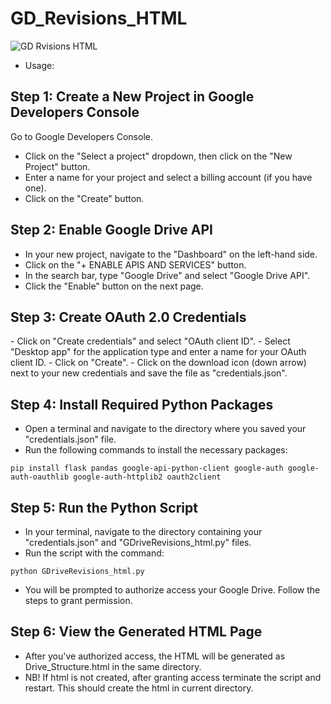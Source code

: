 # GD_Revisions_HTML


![GD Rvisions HTML](https://media.makeameme.org/created/revisions-revisions-everywhere.jpg)

- Usage:

<h2>Step 1: Create a New Project in Google Developers Console</h2>


Go to Google Developers Console.
- Click on the "Select a project" dropdown, then click on the "New Project" button.
- Enter a name for your project and select a billing account (if you have one).
- Click on the "Create" button.

<h2>Step 2: Enable Google Drive API</h2>

- In your new project, navigate to the "Dashboard" on the left-hand side.
- Click on the "+ ENABLE APIS AND SERVICES" button.
- In the search bar, type "Google Drive" and select "Google Drive API".
- Click the "Enable" button on the next page.

<h2>Step 3: Create OAuth 2.0 Credentials</h2>
- Click on "Create credentials" and select "OAuth client ID".
- Select "Desktop app" for the application type and enter a name for your OAuth client ID.
- Click on "Create".
- Click on the download icon (down arrow) next to your new credentials and save the file as "credentials.json".

<h2>Step 4: Install Required Python Packages</h2>

- Open a terminal and navigate to the directory where you saved your "credentials.json" file.
- Run the following commands to install the necessary packages:

```pip install flask pandas google-api-python-client google-auth google-auth-oauthlib google-auth-httplib2 oauth2client```

<h2>Step 5: Run the Python Script</h2>

- In your terminal, navigate to the directory containing your "credentials.json" and "GDriveRevisions_html.py" files.
- Run the script with the command:

```python GDriveRevisions_html.py```

- You will be prompted to authorize access your Google Drive. Follow the steps to grant permission.

<h2>Step 6: View the Generated HTML Page</h2>

- After you've authorized access, the HTML will be generated as Drive_Structure.html in the same directory.
- NB! If html is not created, after granting access terminate the script and restart. This should create the html in current directory.

